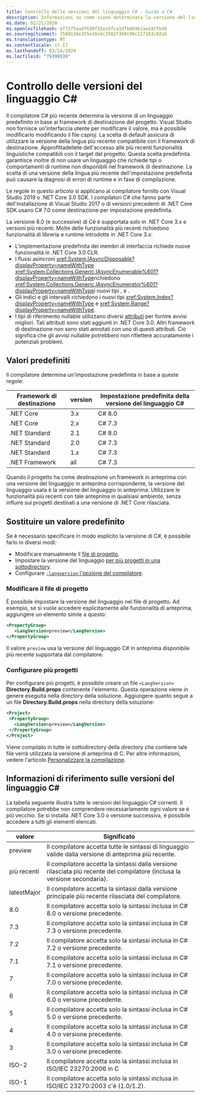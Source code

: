 ```yaml
---
title: Controllo delle versioni del linguaggio C# - Guida a C#
description: Informazioni su come viene determinata la versione del linguaggio C'è determinato in base al progetto e i motivi alla base di tale scelta. Scopri come sostituire manualmente l'impostazione predefinita.
ms.date: 02/21/2020
ms.openlocfilehash: ef7275aad7638f52ecbfca1dfbdb962ae242fb48
ms.sourcegitcommit: 7588136e355e10cbc2582f389c90c127363c02a5
ms.translationtype: MT
ms.contentlocale: it-IT
ms.lasthandoff: 03/14/2020
ms.locfileid: "79399539"
---
```

# <a name="c-language-versioning"></a>Controllo delle versioni del linguaggio C#

Il compilatore C# più recente determina la versione di un linguaggio predefinito in base ai framework di destinazione del progetto. Visual Studio non fornisce un'interfaccia utente per modificare il valore, ma è possibile modificarlo modificando il file *csproj.* La scelta di default assicura di utilizzare la versione della lingua più recente compatibile con il framework di destinazione. Approfittadellete dell'accesso alle più recenti funzionalità linguistiche compatibili con il target del progetto. Questa scelta predefinita garantisce inoltre di non usare un linguaggio che richiede tipi o comportamenti di runtime non disponibili nel framework di destinazione. La scelta di una versione della lingua più recente dell'impostazione predefinita può causare la diagnosi di errori di runtime e in fase di compilazione.

Le regole in questo articolo si applicano al compilatore fornito con Visual Studio 2019 o .NET Core 3.0 SDK. I compilatori C# che fanno parte dell'installazione di Visual Studio 2017 o di versioni precedenti di .NET Core SDK usano C# 7.0 come destinazione per impostazione predefinita.

La versione 8.0 (e successive) di Cè è supportata solo in .NET Core 3.x e versioni più recenti. Molte delle funzionalità più recenti richiedono funzionalità di libreria e runtime introdotte in .NET Core 3.x:

- L'implementazione predefinita dei membri di interfaccia richiede nuove funzionalità in .NET Core 3.0 CLR.
- I flussi asincroni <xref:System.IAsyncDisposable?displayProperty=nameWithType> <xref:System.Collections.Generic.IAsyncEnumerable%601?displayProperty=nameWithType>richiedono <xref:System.Collections.Generic.IAsyncEnumerator%601?displayProperty=nameWithType>i nuovi tipi , e .
- Gli indici e gli intervalli richiedono i nuovi tipi <xref:System.Index?displayProperty=nameWithType> e <xref:System.Range?displayProperty=nameWithType>.
- I tipi di riferimento nullable utilizzano diversi [attributi](../nullable-attributes.md) per fornire avvisi migliori. Tali attributi sono stati aggiunti in .NET Core 3.0. Altri framework di destinazione non sono stati annotati con uno di questi attributi. Ciò significa che gli avvisi nullable potrebbero non riflettere accuratamente i potenziali problemi.

## <a name="defaults"></a>Valori predefiniti

Il compilatore determina un'impostazione predefinita in base a queste regole:

|Framework di destinazione|version|Impostazione predefinita della versione del linguaggio C#|
|----------------|-------|---------------------------|
|.NET Core|3.x|C# 8.0|
|.NET Core|2.x|C# 7.3|
|.NET Standard|2.1|C# 8.0|
|.NET Standard|2.0|C# 7.3|
|.NET Standard|1.x|C# 7.3|
|.NET Framework|all|C# 7.3|

Quando il progetto ha come destinazione un framework in anteprima con una versione del linguaggio in anteprima corrispondente, la versione del linguaggio usata è la versione del linguaggio in anteprima. Utilizzare le funzionalità più recenti con tale anteprima in qualsiasi ambiente, senza influire sui progetti destinati a una versione di .NET Core rilasciata.

## <a name="override-a-default"></a>Sostituire un valore predefinito

Se è necessario specificare in modo esplicito la versione di C#, è possibile farlo in diversi modi:

- Modificare manualmente il [file di progetto](#edit-the-project-file).
- Impostare la versione del linguaggio [per più progetti in una sottodirectory](#configure-multiple-projects).
- Configurare [ `-langversion` l'opzione del compilatore](compiler-options/langversion-compiler-option.md).

### <a name="edit-the-project-file"></a>Modificare il file di progetto

È possibile impostare la versione del linguaggio nel file di progetto. Ad esempio, se si vuole accedere esplicitamente alle funzionalità di anteprima, aggiungere un elemento simile a questo:

```xml
<PropertyGroup>
   <LangVersion>preview</LangVersion>
</PropertyGroup>
```

Il valore `preview` usa la versione del linguaggio C# in anteprima disponibile più recente supportata dal compilatore.

### <a name="configure-multiple-projects"></a>Configurare più progetti

Per configurare più progetti, è possibile creare un file `<LangVersion>` **Directory.Build.props** contenente l'elemento. Questa operazione viene in genere eseguita nella directory della soluzione. Aggiungere quanto segue a un file **Directory.Build.props** nella directory della soluzione:

```xml
<Project>
 <PropertyGroup>
   <LangVersion>preview</LangVersion>
 </PropertyGroup>
</Project>
```

Viene compilato in tutte le sottodirectory della directory che contiene tale file verrà utilizzata la versione di anteprima di C. Per altre informazioni, vedere l'articolo [Personalizzare la compilazione](/visualstudio/msbuild/customize-your-build).

## <a name="c-language-version-reference"></a>Informazioni di riferimento sulle versioni del linguaggio C#

La tabella seguente illustra tutte le versioni del linguaggio C# correnti. Il compilatore potrebbe non comprendere necessariamente ogni valore se è più vecchio. Se si installa .NET Core 3.0 o versione successiva, è possibile accedere a tutti gli elementi elencati.

|valore|Significato|
|------------|-------------|
|preview|Il compilatore accetta tutte le sintassi di linguaggio valide dalla versione di anteprima più recente.|
|più recenti|Il compilatore accetta la sintassi dalla versione rilasciata più recente del compilatore (inclusa la versione secondaria).|
|latestMajor|Il compilatore accetta la sintassi dalla versione principale più recente rilasciata del compilatore.|
|8.0|Il compilatore accetta solo la sintassi inclusa in C# 8.0 o versione precedente.|
|7.3|Il compilatore accetta solo la sintassi inclusa in C# 7.3 o versione precedente.|
|7.2|Il compilatore accetta solo la sintassi inclusa in C# 7.2 o versione precedente.|
|7.1|Il compilatore accetta solo la sintassi inclusa in C# 7.1 o versione precedente.|
|7|Il compilatore accetta solo la sintassi inclusa in C# 7.0 o versione precedente.|
|6|Il compilatore accetta solo la sintassi inclusa in C# 6.0 o versione precedente.|
|5|Il compilatore accetta solo la sintassi inclusa in C# 5.0 o versione precedente.|
|4|Il compilatore accetta solo la sintassi inclusa in C# 4.0 o versione precedente.|
|3|Il compilatore accetta solo la sintassi inclusa in C# 3.0 o versione precedente.|
|ISO-2|Il compilatore accetta solo la sintassi inclusa in ISO/IEC 23270:2006 in C |
|ISO-1|Il compilatore accetta solo la sintassi inclusa in ISO/IEC 23270:2003 c'è (1.0/1.2). |
